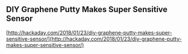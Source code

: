 ## DIY Graphene Putty Makes Super Sensitive Sensor
  
  [http://hackaday.com/2018/01/23/diy-graphene-putty-makes-super-sensitive-sensor/](http://hackaday.com/2018/01/23/diy-graphene-putty-makes-super-sensitive-sensor/)